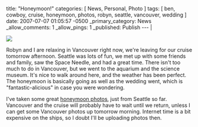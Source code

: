 title: "Honeymoon!"
categories: [ News, Personal, Photo ]
tags: [ ben, cowboy, cruise, honeymoon, photos, robyn, seattle, vancouver, wedding ]
date: 2007-07-07 01:05:57 -0500
_primary_category: News
_allow_comments: 1
_allow_pings: 1
_published: Publish
--- |

<div class="photo"><a href="http://benalman.com/photo/sets/72157600692792477/"><img src="http://farm2.static.flickr.com/1225/743206325_a0a86bf405_t.jpg" /></a></div>

Robyn and I are relaxing in Vancouver right now, we're leaving for our cruise tomorrow afternoon. Seattle was lots of fun, we met up with some friends and family, saw the Space Needle, and had a great time. There isn't too much to do in Vancouver, but we went to the aquarium and the science museum. It's nice to walk around here, and the weather has been perfect. The honeymoon is basically going as well as the wedding went, which is "fantastic-alicious" in case you were wondering.

I've taken some great <a href="http://benalman.com/photo/sets/72157600692792477/">honeymoon photos</a>, just from Seattle so far. Vancouver and the cruise will probably have to wait until we return, unless I can get some Vancouver photos up tomorrow morning. Internet time is a bit expensive on the ships, so I doubt I'll be uploading photos then.
